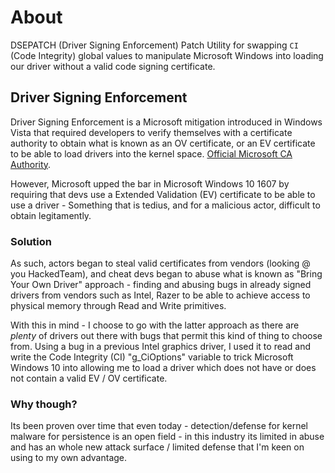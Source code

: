 # About

DSEPATCH (Driver Signing Enforcement) Patch Utility for swapping `CI` (Code Integrity) global values to manipulate Microsoft Windows into loading our driver without a valid code signing certificate.

## Driver Signing Enforcement

Driver Signing Enforcement is a Microsoft mitigation introduced in Windows Vista that required developers to verify themselves with a certificate authority to obtain what is known as an OV certificate, or an EV certificate to be able to load drivers into the kernel space.  [Official Microsoft CA Authority](https://docs.microsoft.com/en-us/windows-hardware/drivers/dashboard/get-a-code-signing-certificate). 

However, Microsoft upped the bar in Microsoft Windows 10 1607 by requiring that devs use a Extended Validation (EV) certificate to be able to use a driver - Something that is tedius, and for a malicious actor, difficult to obtain legitamently. 

### Solution
As such, actors began to steal valid certificates from vendors (looking @ you HackedTeam), and cheat devs began to abuse what is known as "Bring Your Own Driver" approach - finding and abusing bugs in already signed drivers from vendors such as Intel, Razer to be able to achieve access to physical memory through Read and Write primitives.

With this in mind - I choose to go with the latter approach as there are _plenty_ of drivers out there with bugs that permit this kind of thing to choose from. Using a bug in a previous Intel graphics driver, I used it to read and write the Code Integrity (CI) "g_CiOptions" variable to trick Microsoft Windows 10 into allowing me to load a driver which does not have or does not contain a valid EV / OV certificate.

### Why though?

Its been proven over time that even today - detection/defense for kernel malware for persistence is an open field - in this industry its limited in abuse and has an whole new attack surface / limited defense that I'm keen on using to my own advantage.
